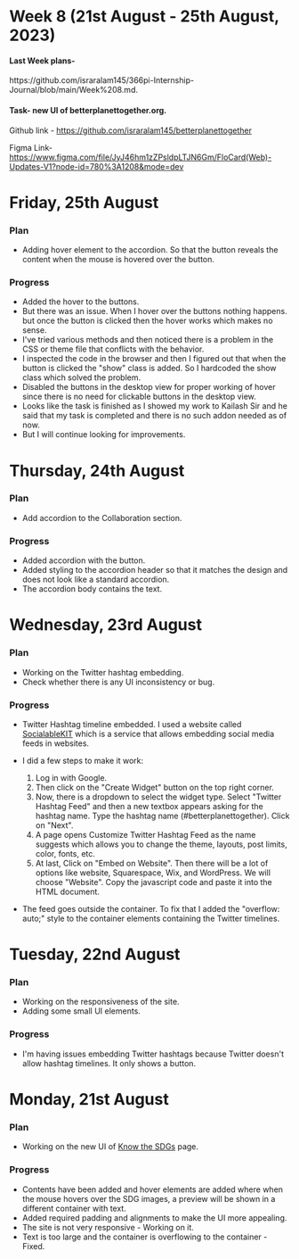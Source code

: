 # Week 8 (21st August - 25th August, 2023)

<h4>Last Week plans- </h4>https://github.com/israralam145/366pi-Internship-Journal/blob/main/Week%208.md.

<h4>Task- new UI of betterplanettogether.org.</h4>

Github link - https://github.com/israralam145/betterplanettogether

Figma Link- https://www.figma.com/file/JyJ46hm1zZPsldpLTJN6Gm/FloCard(Web)-Updates-V1?node-id=780%3A1208&mode=dev

# Friday, 25th August
<h3>Plan</h3>

* Adding hover element to the accordion. So that the button reveals the content when the mouse is hovered over the button.
<h3>Progress</h3>

* Added the hover to the buttons.
* But there was an issue. When I hover over the buttons nothing happens. but once the button is clicked then the hover works which makes no sense.
* I've tried various methods and then noticed there is a problem in the CSS or theme file that conflicts with the behavior.
* I inspected the code in the browser and then I figured out that when the button is clicked the "show" class is added. So I hardcoded the show class which solved the problem.
* Disabled the buttons in the desktop view for proper working of hover since there is no need for clickable buttons in the desktop view.
* Looks like the task is finished as I showed my work to Kailash Sir and he said that my task is completed and there is no such addon needed as of now.
* But I will continue looking for improvements.

# Thursday, 24th August
<h3>Plan</h3>

* Add accordion to the Collaboration section.
<h3>Progress</h3>

* Added accordion with the button.
* Added styling to the accordion header so that it matches the design and does not look like a standard accordion.
* The accordion body contains the text.

# Wednesday, 23rd August
<h3>Plan</h3>

* Working on the Twitter hashtag embedding.
* Check whether there is any UI inconsistency or bug. 
<h3>Progress</h3>

* Twitter Hashtag timeline embedded. I used a website called [SocialableKIT](https://www.sociablekit.com/) which is a service that allows embedding social media feeds in websites.
* I did a few steps to make it work:
  1.   Log in with Google.
  2.   Then click on the "Create Widget" button on the top right corner.
  3.   Now, there is a dropdown to select the widget type. Select "Twitter Hashtag Feed" and then a new textbox appears asking for the hashtag name. Type the hashtag name (#betterplanettogether). Click on "Next".
  4.   A page opens Customize Twitter Hashtag Feed as the name suggests which allows you to change the theme, layouts, post limits, color, fonts, etc.
  5.   At last, Click on "Embed on Website". Then there will be a lot of options like website, Squarespace, Wix, and WordPress. We will choose "Website". Copy the javascript code and paste it into the HTML document.

* The feed goes outside the container. To fix that I added the "overflow: auto;" style to the container elements containing the Twitter timelines.

# Tuesday, 22nd August
<h3>Plan</h3>

* Working on the responsiveness of the site.
* Adding some small UI elements.
<h3>Progress</h3>

* I'm having issues embedding Twitter hashtags because Twitter doesn't allow hashtag timelines. It only shows a button. 

# Monday, 21st August
<h3>Plan</h3>

* Working on the new UI of [Know the SDGs](https://betterplanettogether.org/KnowSDGs#) page.
<h3>Progress</h3>

* Contents have been added and hover elements are added where when the mouse hovers over the SDG images, a preview will be shown in a different container with text.
* Added required padding and alignments to make the UI more appealing.
* The site is not very responsive - Working on it.
* Text is too large and the container is overflowing to the container - Fixed.
